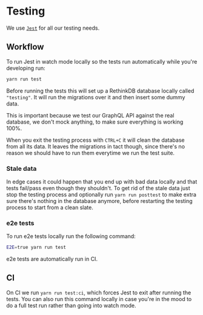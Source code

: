 # Testing

We use [`Jest`](https://github.com/facebook/jest) for all our testing needs.

## Workflow

To run Jest in watch mode locally so the tests run automatically while you're developing run:

```sh
yarn run test
```

Before running the tests this will set up a RethinkDB database locally called `"testing"`. It will run the migrations over it and then insert some dummy data.

This is important because we test our GraphQL API against the real database, we don't mock anything, to make sure everything is working 100%.

When you exit the testing process with `CTRL+C` it will clean the database from all its data. It leaves the migrations in tact though, since there's no reason we should have to run them everytime we run the test suite.

### Stale data

In edge cases it could happen that you end up with bad data locally and that tests fail/pass even though they shouldn't. To get rid of the stale data just stop the testing process and optionally run `yarn run posttest` to make extra sure there's nothing in the database anymore, before restarting the testing process to start from a clean slate.

### e2e tests

To run e2e tests locally run the following command:

```sh
E2E=true yarn run test
```

e2e tests are automatically run in CI.

## CI

On CI we run `yarn run test:ci`, which forces Jest to exit after running the tests. You can also run this command locally in case you're in the mood to do a full test run rather than going into watch mode.


